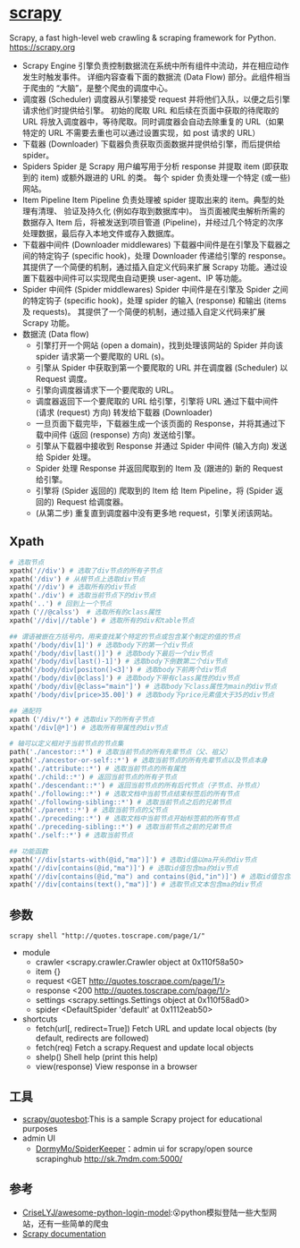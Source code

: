 # [scrapy](https://github.com/scrapy/scrapy)

Scrapy, a fast high-level web crawling & scraping framework for Python. https://scrapy.org

* Scrapy Engine 引擎负责控制数据流在系统中所有组件中流动，并在相应动作发生时触发事件。 详细内容查看下面的数据流 (Data Flow) 部分。此组件相当于爬虫的 “大脑”，是整个爬虫的调度中心。
* 调度器 (Scheduler) 调度器从引擎接受 request 并将他们入队，以便之后引擎请求他们时提供给引擎。 初始的爬取 URL 和后续在页面中获取的待爬取的 URL 将放入调度器中，等待爬取。同时调度器会自动去除重复的 URL（如果特定的 URL 不需要去重也可以通过设置实现，如 post 请求的 URL）
* 下载器 (Downloader) 下载器负责获取页面数据并提供给引擎，而后提供给 spider。
* Spiders Spider 是 Scrapy 用户编写用于分析 response 并提取 item (即获取到的 item) 或额外跟进的 URL 的类。 每个 spider 负责处理一个特定 (或一些) 网站。
* Item Pipeline Item Pipeline 负责处理被 spider 提取出来的 item。典型的处理有清理、 验证及持久化 (例如存取到数据库中)。 当页面被爬虫解析所需的数据存入 Item 后，将被发送到项目管道 (Pipeline)，并经过几个特定的次序处理数据，最后存入本地文件或存入数据库。
* 下载器中间件 (Downloader middlewares) 下载器中间件是在引擎及下载器之间的特定钩子 (specific hook)，处理 Downloader 传递给引擎的 response。 其提供了一个简便的机制，通过插入自定义代码来扩展 Scrapy 功能。通过设置下载器中间件可以实现爬虫自动更换 user-agent、IP 等功能。
* Spider 中间件 (Spider middlewares) Spider 中间件是在引擎及 Spider 之间的特定钩子 (specific hook)，处理 spider 的输入 (response) 和输出 (items 及 requests)。 其提供了一个简便的机制，通过插入自定义代码来扩展 Scrapy 功能。
* 数据流 (Data flow)
  - 引擎打开一个网站 (open a domain)，找到处理该网站的 Spider 并向该 spider 请求第一个要爬取的 URL (s)。
  - 引擎从 Spider 中获取到第一个要爬取的 URL 并在调度器 (Scheduler) 以 Request 调度。
  - 引擎向调度器请求下一个要爬取的 URL。
  - 调度器返回下一个要爬取的 URL 给引擎，引擎将 URL 通过下载中间件 (请求 (request) 方向) 转发给下载器 (Downloader)
  - 一旦页面下载完毕，下载器生成一个该页面的 Response，并将其通过下载中间件 (返回 (response) 方向) 发送给引擎。
  - 引擎从下载器中接收到 Response 并通过 Spider 中间件 (输入方向) 发送给 Spider 处理。
  - Spider 处理 Response 并返回爬取到的 Item 及 (跟进的) 新的 Request 给引擎。
  - 引擎将 (Spider 返回的) 爬取到的 Item 给 Item Pipeline，将 (Spider 返回的) Request 给调度器。
  - (从第二步) 重复直到调度器中没有更多地 request，引擎关闭该网站。

## Xpath

```py
# 选取节点
xpath('//div') # 选取了div节点的所有子节点
xpath('/div') # 从根节点上选取div节点
xpath('//div') # 选取所有的div节点
xpath('./div') # 选取当前节点下的div节点
xpath('..') # 回到上一个节点
xpath（'//@calss'） # 选取所有的class属性
xpath('//div|//table') # 选取所有的div和table节点

## 谓语被嵌在方括号内，用来查找某个特定的节点或包含某个制定的值的节点
xpath('/body/div[1]') # 选取body下的第一个div节点
xpath('/body/div[last()]') # 选取body下最后一个div节点
xpath('/body/div[last()-1]') # 选取body下倒数第二个div节点
xpath('/body/div[positon()<3]') # 选取body下前两个div节点
xpath('/body/div[@class]') # 选取body下带有class属性的div节点
xpath('/body/div[@class="main"]') # 选取body下class属性为main的div节点
xpath('/body/div[price>35.00]') # 选取body下price元素值大于35的div节点

## 通配符
xpath（'/div/*'）# 选取div下的所有子节点
xpath('/div[@*]') # 选取所有带属性的div节点

# 轴可以定义相对于当前节点的节点集
path('./ancestor::*') # 选取当前节点的所有先辈节点（父、祖父）
xpath('./ancestor-or-self::*') # 选取当前节点的所有先辈节点以及节点本身
xpath('./attribute::*') # 选取当前节点的所有属性
xpath('./child::*') # 返回当前节点的所有子节点
xpath('./descendant::*') # 返回当前节点的所有后代节点（子节点、孙节点）
xpath('./following::*') # 选取文档中当前节点结束标签后的所有节点
xpath('./following-sibling::*') # 选取当前节点之后的兄弟节点
xpath('./parent::*') # 选取当前节点的父节点
xpath('./preceding::*') # 选取文档中当前节点开始标签前的所有节点
xpath('./preceding-sibling::*') # 选取当前节点之前的兄弟节点
xpath('./self::*') # 选取当前节点

## 功能函数
xpath('//div[starts-with(@id,"ma")]') # 选取id值以ma开头的div节点
xpath('//div[contains(@id,"ma")]') # 选取id值包含ma的div节点
xpath('//div[contains(@id,"ma") and contains(@id,"in")]') # 选取id值包含ma和in的div节点
xpath('//div[contains(text(),"ma")]') # 选取节点文本包含ma的div节点
```

## 参数

`scrapy shell "http://quotes.toscrape.com/page/1/"`

* module
  - crawler    <scrapy.crawler.Crawler object at 0x110f58a50>
  - item       {}
  - request    <GET http://quotes.toscrape.com/page/1/>
  - response   <200 http://quotes.toscrape.com/page/1/>
  - settings   <scrapy.settings.Settings object at 0x110f58ad0>
  - spider     <DefaultSpider 'default' at 0x1112eab50>
* shortcuts
  - fetch(url[, redirect=True]) Fetch URL and update local objects (by default, redirects are followed)
  - fetch(req)                  Fetch a scrapy.Request and update local objects
  - shelp()           Shell help (print this help)
  - view(response)    View response in a browser

## 工具

* [scrapy/quotesbot](https://github.com/scrapy/quotesbot):This is a sample Scrapy project for educational purposes
* admin UI
  - [DormyMo/SpiderKeeper](https://github.com/DormyMo/SpiderKeeper)：admin ui for scrapy/open source scrapinghub http://sk.7mdm.com:5000/

## 参考

* [CriseLYJ/awesome-python-login-model](https://github.com/CriseLYJ/awesome-python-login-model):😮python模拟登陆一些大型网站，还有一些简单的爬虫
* [Scrapy documentation](https://docs.scrapy.org/en/latest/)
